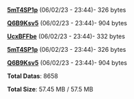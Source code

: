 [**5mT4SP1p**](/data/5mT4SP1p.txt) (06/02/23 - 23:44)- 326 bytes

[**Q6B9Ksv5**](/data/Q6B9Ksv5.txt) (06/02/23 - 23:44)- 904 bytes

[**UcxBFFbe**](/data/UcxBFFbe.txt) (06/02/23 - 23:44)- 332 bytes

[**5mT4SP1p**](/data/5mT4SP1p.txt) (06/02/23 - 23:44)- 326 bytes

[**Q6B9Ksv5**](/data/Q6B9Ksv5.txt) (06/02/23 - 23:44)- 904 bytes

**Total Datas**: 8658

**Total Size**: 57.45 MB / 57.5 MB